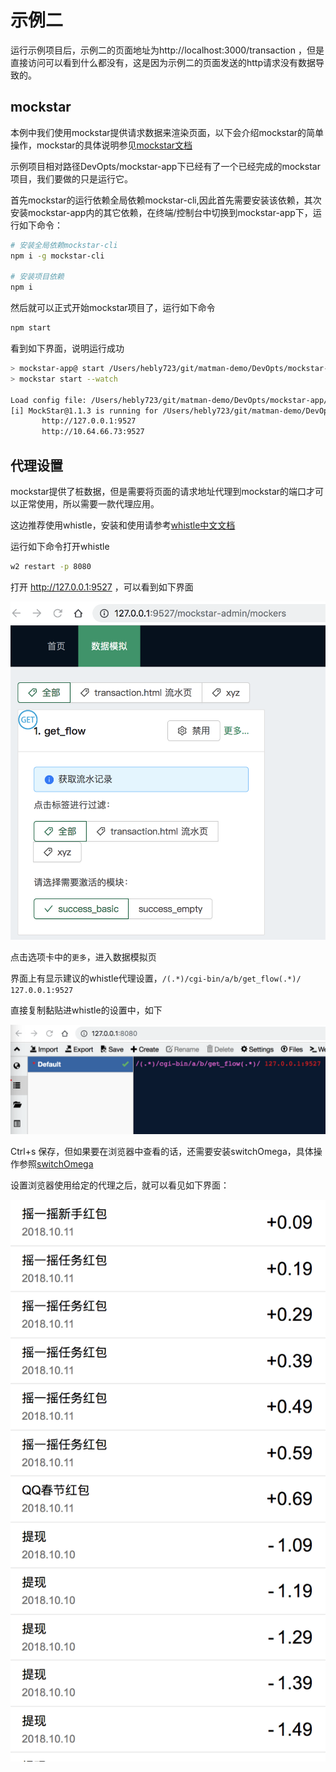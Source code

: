 # 示例二

运行示例项目后，示例二的页面地址为http://localhost:3000/transaction ，但是直接访问可以看到什么都没有，这是因为示例二的页面发送的http请求没有数据导致的。

## mockstar

本例中我们使用mockstar提供请求数据来渲染页面，以下会介绍mockstar的简单操作，mockstar的具体说明参见[mockstar文档](https://mockstarjs.gitbook.io/cookbook/)

示例项目相对路径DevOpts/mockstar-app下已经有了一个已经完成的mockstar项目，我们要做的只是运行它。

首先mockstar的运行依赖全局依赖mockstar-cli,因此首先需要安装该依赖，其次安装mockstar-app内的其它依赖，在终端/控制台中切换到mockstar-app下，运行如下命令：

```bash
# 安装全局依赖mockstar-cli
npm i -g mockstar-cli

# 安装项目依赖
npm i
```

然后就可以正式开始mockstar项目了，运行如下命令

```bash
npm start
```

看到如下界面，说明运行成功

```bash
> mockstar-app@ start /Users/hebly723/git/matman-demo/DevOpts/mockstar-app
> mockstar start --watch

Load config file: /Users/hebly723/git/matman-demo/DevOpts/mockstar-app/mockstar.config.js
[i] MockStar@1.1.3 is running for /Users/hebly723/git/matman-demo/DevOpts/mockstar-app
       http://127.0.0.1:9527
       http://10.64.66.73:9527
```

## 代理设置

mockstar提供了桩数据，但是需要将页面的请求地址代理到mockstar的端口才可以正常使用，所以需要一款代理应用。

这边推荐使用whistle，安装和使用请参考[whistle中文文档](https://github.com/avwo/whistle/blob/HEAD/README-zh_CN.md)

运行如下命令打开whistle

```bash
w2 restart -p 8080
```

打开 http://127.0.0.1:9527 ，可以看到如下界面

![mockstar主界面](../images/example/mockstar_index.png)

点击选项卡中的`更多`，进入数据模拟页

界面上有显示建议的whistle代理设置，`/(.*)/cgi-bin/a/b/get_flow(.*)/ 127.0.0.1:9527`

直接复制黏贴进whistle的设置中，如下

![whistle代理设置](../images/example/whistle_cmd.png)

Ctrl+s 保存，但如果要在浏览器中查看的话，还需要安装switchOmega，具体操作参照[switchOmega](../third-party/switchOmega.md)

设置浏览器使用给定的代理之后，就可以看见如下界面：

![明细界面](../images/example/transaction.png)

